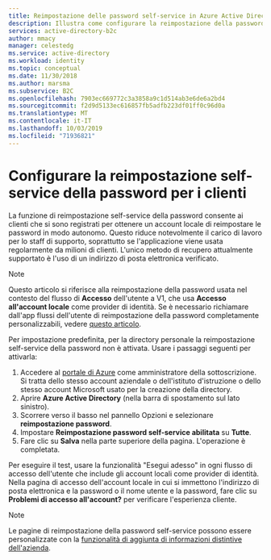 ```yaml
---
title: Reimpostazione delle password self-service in Azure Active Directory B2C | Microsoft Docs
description: Illustra come configurare la reimpostazione della password self-service per i clienti in Azure Active Directory B2C
services: active-directory-b2c
author: mmacy
manager: celestedg
ms.service: active-directory
ms.workload: identity
ms.topic: conceptual
ms.date: 11/30/2018
ms.author: marsma
ms.subservice: B2C
ms.openlocfilehash: 7903ec669772c3a3858a9c1d514ab3e6de6a2bd4
ms.sourcegitcommit: f2d9d5133ec616857fb5adfb223df01ff0c96d0a
ms.translationtype: MT
ms.contentlocale: it-IT
ms.lasthandoff: 10/03/2019
ms.locfileid: "71936821"
---
```

# <a name="set-up-self-service-password-reset-for-your-customers"></a>Configurare la reimpostazione self-service della password per i clienti

La funzione di reimpostazione self-service della password consente ai clienti che si sono registrati per ottenere un account locale di reimpostare le password in modo autonomo. Questo riduce notevolmente il carico di lavoro per lo staff di supporto, soprattutto se l'applicazione viene usata regolarmente da milioni di clienti. L'unico metodo di recupero attualmente supportato è l'uso di un indirizzo di posta elettronica verificato.

> [!NOTE]
> Questo articolo si riferisce alla reimpostazione della password usata nel contesto del flusso di **Accesso** dell'utente a V1, che usa **Accesso all'account locale** come provider di identità. Se è necessario richiamare dall'app flussi dell'utente di reimpostazione della password completamente personalizzabili, vedere [questo articolo](active-directory-b2c-reference-policies.md).
> 
> 

Per impostazione predefinita, per la directory personale la reimpostazione self-service della password non è attivata. Usare i passaggi seguenti per attivarla:

1. Accedere al [portale di Azure](https://portal.azure.com/) come amministratore della sottoscrizione. Si tratta dello stesso account aziendale o dell'istituto d'istruzione o dello stesso account Microsoft usato per la creazione della directory.
2. Aprire **Azure Active Directory** (nella barra di spostamento sul lato sinistro).
3. Scorrere verso il basso nel pannello Opzioni e selezionare **reimpostazione password**.
4. Impostare **Reimpostazione password self-service abilitata** su **Tutte**. 
5. Fare clic su **Salva** nella parte superiore della pagina. L'operazione è completata.

Per eseguire il test, usare la funzionalità "Esegui adesso" in ogni flusso di accesso dell'utente che include gli account locali come provider di identità. Nella pagina di accesso dell'account locale in cui si immettono l'indirizzo di posta elettronica e la password o il nome utente e la password, fare clic su **Problemi di accesso all'account?** per verificare l'esperienza cliente.

> [!NOTE]
> Le pagine di reimpostazione della password self-service possono essere personalizzate con la [funzionalità di aggiunta di informazioni distintive dell'azienda](../active-directory/fundamentals/customize-branding.md).
> 
> 

